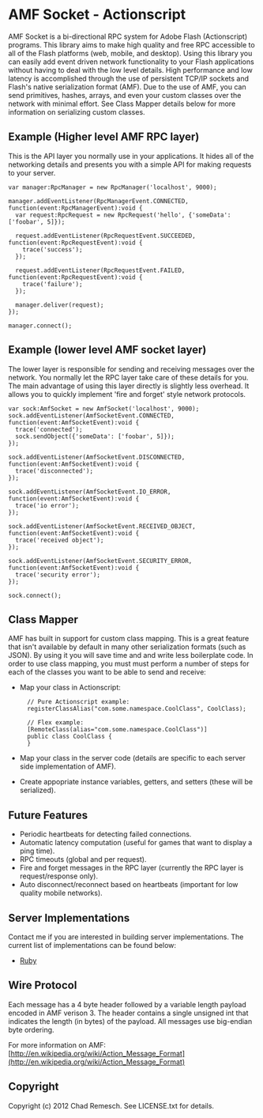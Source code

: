 # AMF Socket - Actionscript

AMF Socket is a bi-directional RPC system for Adobe Flash (Actionscript) programs.
This library aims to make high quality and free RPC accessible to all of the Flash platforms (web, mobile, and desktop).
Using this library you can easily add event driven network functionality to your Flash applications without having to deal with the low level details.
High performance and low latency is accomplished through the use of persistent TCP/IP sockets and Flash's native serialization format (AMF).
Due to the use of AMF, you can send primitives, hashes, arrays, and even your custom classes over the network with minimal effort.
See Class Mapper details below for more information on serializing custom classes.

## Example (Higher level AMF RPC layer)

This is the API layer you normally use in your applications.
It hides all of the networking details and presents you with a simple API for making requests to your server.

    var manager:RpcManager = new RpcManager('localhost', 9000);

    manager.addEventListener(RpcManagerEvent.CONNECTED, function(event:RpcManagerEvent):void {
      var request:RpcRequest = new RpcRequest('hello', {'someData': ['foobar', 5]});

      request.addEventListener(RpcRequestEvent.SUCCEEDED, function(event:RpcRequestEvent):void {
        trace('success');
      });

      request.addEventListener(RpcRequestEvent.FAILED, function(event:RpcRequestEvent):void {
        trace('failure');
      });

      manager.deliver(request);
    });

    manager.connect();

## Example (lower level AMF socket layer)

The lower layer is responsible for sending and receiving messages over the network.
You normally let the RPC layer take care of these details for you.
The main advantage of using this layer directly is slightly less overhead.
It allows you to quickly implement 'fire and forget' style network protocols.

    var sock:AmfSocket = new AmfSocket('localhost', 9000);
    sock.addEventListener(AmfSocketEvent.CONNECTED, function(event:AmfSocketEvent):void {
      trace('connected');
      sock.sendObject({'someData': ['foobar', 5]});
    });

    sock.addEventListener(AmfSocketEvent.DISCONNECTED, function(event:AmfSocketEvent):void {
      trace('disconnected');
    });

    sock.addEventListener(AmfSocketEvent.IO_ERROR, function(event:AmfSocketEvent):void {
      trace('io error');
    });

    sock.addEventListener(AmfSocketEvent.RECEIVED_OBJECT, function(event:AmfSocketEvent):void {
      trace('received object');
    });

    sock.addEventListener(AmfSocketEvent.SECURITY_ERROR, function(event:AmfSocketEvent):void {
      trace('security error');
    });

    sock.connect();

## Class Mapper

AMF has built in support for custom class mapping.
This is a great feature that isn't available by default in many other serialization formats (such as JSON).
By using it you will save time and and write less boilerplate code.
In order to use class mapping, you must must perform a number of steps for each of the classes you want to be able to send and receive:

* Map your class in Actionscript:

        // Pure Actionscript example:
        registerClassAlias("com.some.namespace.CoolClass", CoolClass);

        // Flex example:
        [RemoteClass(alias="com.some.namespace.CoolClass")]
        public class CoolClass {
        }

* Map your class in the server code (details are specific to each server side implementation of AMF).

* Create appopriate instance variables, getters, and setters (these will be serialized).

## Future Features

* Periodic heartbeats for detecting failed connections.
* Automatic latency computation (useful for games that want to display a ping time).
* RPC timeouts (global and per request).
* Fire and forget messages in the RPC layer (currently the RPC layer is request/response only).
* Auto disconnect/reconnect based on heartbeats (important for low quality mobile networks).

## Server Implementations

Contact me if you are interested in building server implementations.
The current list of implementations can be found below:

* [Ruby](https://github.com/chadrem/amf_socket_ruby)

## Wire Protocol

Each message has a 4 byte header followed by a variable length payload encoded in AMF verison 3.
The header contains a single unsigned int that indicates the length (in bytes) of the payload.
All messages use big-endian byte ordering.

For more information on AMF: [http://en.wikipedia.org/wiki/Action_Message_Format](http://en.wikipedia.org/wiki/Action_Message_Format)

## Copyright

Copyright (c) 2012 Chad Remesch. See LICENSE.txt for details.
